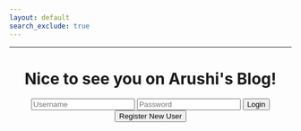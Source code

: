 ```yaml
---
layout: default
search_exclude: true
---
```

-----------------------------------------------------------------------------------------------
<html lang="{{ page.lang | default: site.lang | default: " en" }}">
 
<html lang="en">
<head>
  <style>
    form {
      background-color:aqua ;
    }
    </style>
</head>

<head>
  <meta charset="UTF-8">
  <meta name="viewport" content="width=device-width, initial-scale=1.0">
  <link rel="stylesheet" type="text/css" href="your_stylesheet.css">
  <title>Login Page</title>
</head>
<body>
  <div class="container" style="text-align: center;">
    <h1>Nice to see you on Arushi's Blog!</h1>
    <input id="usernameInput" type="text" class="input-text" placeholder="Username">
    <input id="passwordInput" type="password" class="input-text" placeholder="Password">
    <button id="loginButton" class="button" onclick="loginUser()">Login</button>
    <button id="registerButton" class="button register-button" onclick="showRegistrationForm()">Register New User</button>

   
  <div id="registrationForm" style="display: none;">
      <h2>Register New User</h2>
      <input id="newUsernameInput" type="text" class="input-text" placeholder="New Username">
      <input id="newPasswordInput" type="password" class="input-text" placeholder="New Password">
      <button id="registerNewUserButton" class="button" onclick="registerUser()">Register</button>
    </div>
  </div>
</head>
<body>
      <script>
        function showRegistrationForm() {
      document.getElementById("registrationForm").style.display = "block";
    }
      function registerUser() {
      const newUsername = document.getElementById("newUsernameInput").value;
      const newPassword = document.getElementById("newPasswordInput").value;
    // Make a POST request to register a new user
    function loginUser(){
        fetch('http://127.0.0.1:8086/api/users/authenticate', {
        method: 'POST',
        headers: {
          'Content-Type': 'application/json',
        },
        body: JSON.stringify({
          username: newUsername,
          password: newPassword,
        }),
      })
      .then(response => response.json())
      .then(data => {
        console.log('User registration successful:', data);
        alert('Registration successful!');
        // Optionally, you can show a success message or redirect the user
      })
      .catch(error => {
        console.error('Error registering user:', error);
        alert('Registration failed. Please try again.');
        // Handle error, show error message, etc.
      });
    }
        const apiUrl = "http://127.0.0.1:8086/api/users/authenticate";
          document.getElementById("authenticate").onsubmit = async function (e) {
          e.preventDefault();
          const uid = document.getElementById("uid").value;
          const password = document.getElementById("password").value;
          const obj = { uid: uid, password: password };
          try {
            const response = await fetch(apiUrl, {
              method: "POST",
              headers: {
                "Content-Type": "application/json"
              },
              body: JSON.stringify(obj)
            });
            var myHeaders = new Headers();
            myHeaders.append("Content-Type", "application/json");
              var raw = JSON.stringify({
                "uid": "toby",
                "password": "123toby"
              });
              var requestOptions = {
                method: 'POST',
                headers: myHeaders,
                body: raw,
                redirect: 'follow'
              };
              fetch("http://127.0.0.1:8086/api/users/authenticate", requestOptions)
                .then(response => response.text())
                .then(result => console.log(result))
                .catch(error => console.log('error', error));
            if (!response.ok) {
              throw new Error('Authentication was not successful');
            }
            const token = await response.text();
            if (token) {
              // Authentication was successful, you can handle the token as needed
              console.log('Authentication successful');
              document.cookie = `token=${token}; path=/`;
              localStorage.setItem("token", token);
              localStorage.setItem("flagData", 1);
              window.location.href = "./";
              window.location.replace("./");
            } else {
              // Authentication failed, show an error message or take appropriate action
              console.error('Authentication failed');
            }
          } catch (error) {
            console.error('Error:', error);
    };
      fetch('http://127.0.0.1:8086/api/users/authenticate', {
        method: 'POST',
        headers: {
          'Content-Type': 'application/json',
        },
        body: JSON.stringify({
          username: newUsername,
          password: newPassword,
        }),
      })
      .then(response => response.json())
      .then(data => {
        console.log('User registration successful:', data);
        alert('Registration successful!');
        // Optionally, you can show a success message or redirect the user
      })
      .catch(error => {
        console.error('Error registering user:', error);
        alert('Registration failed. Please try again.');
        // Handle error, show error message, etc.
      });
    }
        const apiUrl = "http://127.0.0.1:8086/api/users/authenticate";
          document.getElementById("authenticate").onsubmit = async function (e) {
          e.preventDefault();
          const uid = document.getElementById("uid").value;
          const password = document.getElementById("password").value;
          const obj = { uid: uid, password: password };
          try {
            const response = await fetch(apiUrl, {
              method: "POST",
              headers: {
                "Content-Type": "application/json"
              },
              body: JSON.stringify(obj)
            });
            var myHeaders = new Headers();
            myHeaders.append("Content-Type", "application/json");
              var raw = JSON.stringify({
                "uid": "toby",
                "password": "123toby"
              });
              var requestOptions = {
                method: 'POST',
                headers: myHeaders,
                body: raw,
                redirect: 'follow'
              };
              fetch("http://127.0.0.1:8086/api/users/authenticate", requestOptions)
                .then(response => response.text())
                .then(result => console.log(result))
                .catch(error => console.log('error', error));
            if (!response.ok) {
              throw new Error('Authentication was not successful');
            }
            const token = await response.text();
            if (token) {
              // Authentication was successful, you can handle the token as needed
              console.log('Authentication successful');
              document.cookie = `token=${token}; path=/`;
              localStorage.setItem("token", token);
              localStorage.setItem("flagData", 1);
              window.location.href = "./";
              window.location.replace("./");
            } else {
              // Authentication failed, show an error message or take appropriate action
              console.error('Authentication failed');
            }
          } catch (error) {
            console.error('Error:', error);
          }
        }
      </script>
    </div>
  </main>
</body>

</html> 


